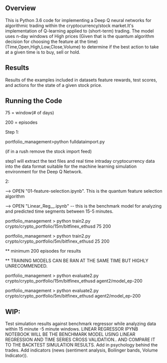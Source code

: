 ## Overview

This is Python 3.6 code for implementing a Deep Q neural networks for algorithmic trading within the cryptocurrency/stock market.It's implementation of Q-learning applied to (short-term) trading. The model uses n-day windows of High prices (Given that is the quantum algorithm decision for choosing the feature at the time) (Time,Open,High,Low,Close,Volume) to determine if the best action to take at a given time is to buy, sell or hold.


## Results

Results of the examples included in datasets feature rewards, test scores, and actions for the state of a given stock price. 


## Running the Code


75 = window(# of days)


200 = episodes

Step 1:

portfolio_management>python fulldataimport.py

(if in a rush remove the stock import feed)

step1 will extract the text files and real time intraday cryptocurrency data into the data format suitable for the machine learning simulation environment for the Deep Q Network.

2:


--> OPEN "01-feature-selection.ipynb". This is the quantum feature selection algorithm


--> OPEN "Linear_Reg__.ipynb" -- this is the benchmark model for analyzing and predicted time segments between 15-5 minutes.


portfolio_management > python train2.py crypto/crypto_portfolio/15m/bitfinex_ethusd 75 200

portfolio_management > python train2.py crypto/crypto_portfolio/5m/bitfinex_ethusd 25 200

** minimum 200 episodes for results

** TRAINING MODELS CAN BE RAN AT THE SAME TIME BUT HIGHLY UNRECOMMENDED. 


portfolio_management > python evaluate2.py  crypto/crypto_portfolio/15m/bitfinex_ethusd  agent2/model_ep-200

portfolio_management > python evaluate2.py  crypto/crypto_portfolio/5m/bitfinex_ethusd  agent2/model_ep-200

## WIP:

Test simulation results against benchmark regressor while analyzing data within 15 minute -5 minute windows. LINEAR REGRESSOR IPYNB NOTEBOOK WILL BE THE BENCHMARK MODEL USING LINEAR REGRESSION AND TIME SERIES CROSS VALIDATION.. AND COMPARE IT TO THE BACKTEST SIMULATION RESULTS. Add in psychology behind the trades. Add indicators (news (sentiment analysis, Boilinger bands, Volume Indicator)).
